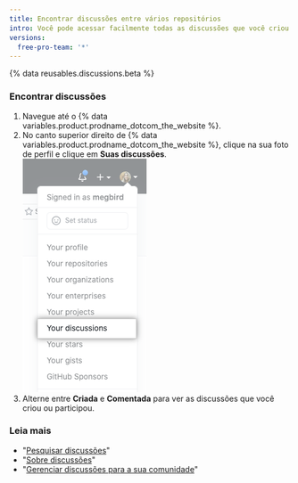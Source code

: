 ```yaml
---
title: Encontrar discussões entre vários repositórios
intro: Você pode acessar facilmente todas as discussões que você criou ou participou de vários repositórios.
versions:
  free-pro-team: '*'
---
```


{% data reusables.discussions.beta %}

### Encontrar discussões

1. Navegue até o {% data variables.product.prodname_dotcom_the_website %}.
1. No canto superior direito de {% data variables.product.prodname_dotcom_the_website %}, clique na sua foto de perfil e clique em **Suas discussões**. !["Suas discussões" no menu suspenso para a foto de perfil em {% data variables.product.product_name %}](/assets/images/help/discussions/your-discussions.png)
1. Alterne entre **Criada** e **Comentada** para ver as discussões que você criou ou participou.

### Leia mais

- "[Pesquisar discussões](/github/searching-for-information-on-github/searching-discussions)"
- "[Sobre discussões](/discussions/collaborating-with-your-community-using-discussions/about-discussions)"
- "[Gerenciar discussões para a sua comunidade](/discussions/managing-discussions-for-your-community)"
